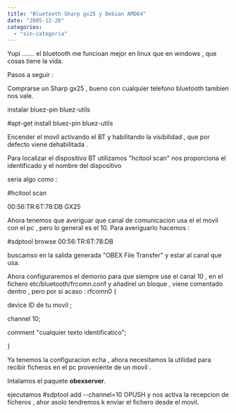 ```yaml
---
title: "Bluetooth Sharp gx25 y Debian AMD64"
date: "2005-12-28"
categories: 
  - "sin-categoria"
---
```


Yupi ....... el bluetooth me funcioan mejor en linux que en windows , que cosas tiene la vida.

Pasos a seguir :

Comprarse un Sharp gx25 , bueno con cualquier telefono bluetooth tambien nos vale.

instalar bluez-pin bluez-utils

#apt-get install bluez-pin bluez-utils

Encender el movil activando el BT y habilitando la visibilidad , que por defecto viene dehabilitada .

Para localizar el dispositivo BT utilizamos "hcitool scan" nos proporciona el identificado y el nombre del dispositivo

seria algo como :

#hcitool scan

00:56:TR:6T:78:DB GX25

Ahora tenemos que averiguar que canal de comunicacion usa el el movil con el pc , pero lo general es el 10. Para averiguarlo hacemos :

#sdptool browse 00:56:TR:6T:78:DB

buscamso en la salida generada "OBEX File Transfer" y estar al canal que usa.

Ahora configuraremos el demonio para que siempre use el canal 10 , en el fichero etc/bluetooth/frcomn.conf y añadirel un bloque , viene comentado dentro , pero por si acaso : rfcomn0 {

device ID de tu movil ;

channel 10;

comment "cualquier texto identificatico";

}

Ya tenemos la configuracion echa , ahora necesitamos la utilidad para recibir ficheros en el pc proveniente de un movil .

Intalamos el paquete **obexserver**.

ejecutamos #sdptool add --channel=10 OPUSH y nos activa la recepcion de ficheros , ahor asolo tendremos k enviar el fichero desde el movil.
